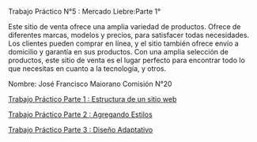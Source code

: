 Trabajo Práctico N°5 : Mercado Liebre:Parte 1° 

Este sitio de venta ofrece una amplia variedad de productos. Ofrece de diferentes marcas, modelos y precios, para satisfacer todas necesidades.  Los clientes pueden comprar en línea, y el sitio también ofrece envío a domicilio y garantía en sus productos. Con una amplia selección de productos, este sitio de venta es el lugar perfecto para encontrar todo lo que necesitas en cuanto a la tecnología, y otros.

Nombre: José Francisco Maiorano
Comisión N°20

[Trabajo Práctico Parte 1 : Estructura de un sitio web](https://github.com/maioranojose/mercadoliebre/tree/structure)

[Trabajo Práctico Parte 2 :
Agregando Estilos](https://github.com/maioranojose/mercadoliebre/tree/styles)

[Trabajo Práctico Parte 3 : Diseño Adaptativo](https://github.com/maioranojose/mercadoliebre/tree/adaptive)
